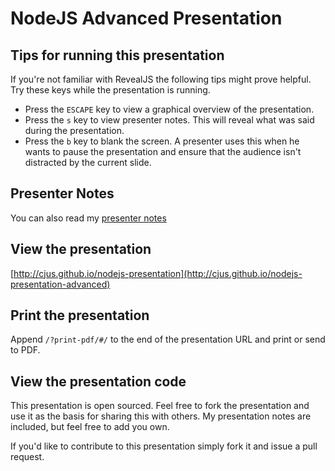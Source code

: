 # NodeJS Advanced Presentation

## Tips for running this presentation

If you're not familiar with RevealJS the following tips might prove helpful. Try these keys while the presentation is running.

* Press the `ESCAPE` key to view a graphical overview of the presentation.
* Press the `s` key to view presenter notes. This will reveal what was said during the presentation.
* Press the `b` key to blank the screen. A presenter uses this when he wants to pause the presentation and ensure that the audience isn't distracted by the current slide.

## Presenter Notes

You can also read my [presenter notes](presenter-notes.md)

## View the presentation

[http://cjus.github.io/nodejs-presentation](http://cjus.github.io/nodejs-presentation-advanced)

## Print the presentation

Append `/?print-pdf/#/` to the end of the presentation URL and print or send to PDF.

## View the presentation code

This presentation is open sourced. Feel free to fork the presentation and use it as the basis for sharing this with others. My presentation notes are included, but feel free to add you own.

If you'd like to contribute to this presentation simply fork it and issue a pull request.
